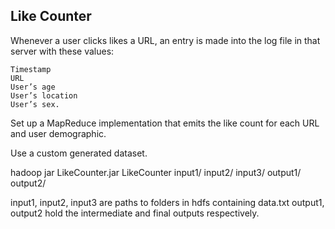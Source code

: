 ## Like Counter

Whenever a user clicks likes a URL, an entry is made into the log file in that server with
these values:

	Timestamp
	URL
	User’s age
	User’s location
	User’s sex.

Set up a MapReduce implementation that emits the like count for each URL and user
demographic. 

Use a custom generated dataset.

hadoop jar LikeCounter.jar LikeCounter input1/ input2/ input3/ output1/ output2/

input1, input2, input3 are paths to folders in hdfs containing data.txt
output1, output2 hold the intermediate and final outputs respectively.
